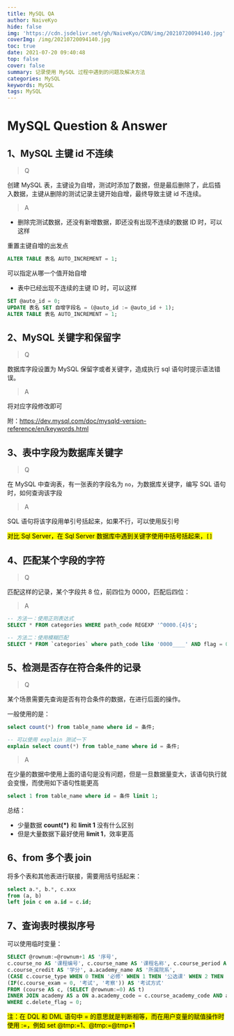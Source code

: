 ```yaml
---
title: MySQL QA
author: NaiveKyo
hide: false
img: 'https://cdn.jsdelivr.net/gh/NaiveKyo/CDN/img/20210720094140.jpg'
coverImg: /img/20210720094140.jpg
toc: true
date: 2021-07-20 09:40:48
top: false
cover: false
summary: 记录使用 MySQL 过程中遇到的问题及解决方法
categories: MySQL
keywords: MySQL
tags: MySQL
---
```




# MySQL Question & Answer

## 1、MySQL 主键 id 不连续

> Q

创建 MySQL 表，主键设为自增，测试时添加了数据，但是最后删除了，此后插入数据，主键从删除的测试记录主键开始自增，最终导致主键 id 不连续。

> A

- 删除完测试数据，还没有新增数据，即还没有出现不连续的数据 ID 时，可以这样

重置主键自增的出发点

```sql
ALTER TABLE 表名 AUTO_INCREMENT = 1;
```

可以指定从哪一个值开始自增



- 表中已经出现不连续的主键 ID 时，可以这样

```sql
SET @auto_id = 0;
UPDATE 表名 SET 自增字段名 = (@auto_id := @auto_id + 1);
ALTER TABLE 表名 AUTO_INCREMENT = 1;
```



## 2、MySQL 关键字和保留字

>Q

数据库字段设置为 MySQL 保留字或者关键字，造成执行 sql 语句时提示语法错误。



> A

将对应字段修改即可

附：https://dev.mysql.com/doc/mysqld-version-reference/en/keywords.html



## 3、表中字段为数据库关键字

> Q

在 MySQL 中查询表，有一张表的字段名为 `no`，为数据库关键字，编写 SQL 语句时，如何查询该字段

> A

SQL 语句将该字段用单引号括起来，如果不行，可以使用反引号

<mark>对比 Sql Server，在 Sql Server 数据库中遇到关键字使用中括号括起来，`[]`</mark>



## 4、匹配某个字段的字符

> Q

匹配这样的记录，某个字段共 8 位，前四位为 0000，匹配后四位：



> A

```sql
-- 方法一：使用正则表达式
SELECT * FROM categories WHERE path_code REGEXP '^0000.{4}$';

-- 方法二：使用模糊匹配
SELECT * FROM `categories` where path_code like '0000____' AND flag = 0;
```



## 5、检测是否存在符合条件的记录

> Q

某个场景需要先查询是否有符合条件的数据，在进行后面的操作。

一般使用的是：

```sql
select count(*) from table_name where id = 条件;

-- 可以使用 explain 测试一下
explain select count(*) from table_name where id = 条件;
```

> A

在少量的数据中使用上面的语句是没有问题，但是一旦数据量变大，该语句执行就会变慢，而使用如下语句性能更高

```sql
select 1 from table_name where id = 条件 limit 1;
```



总结：

- 少量数据 **count(*)** 和 **limit 1** 没有什么区别
- 但是大量数据下最好使用 **limit 1**，效率更高



## 6、from 多个表 join 

将多个表和其他表进行联接，需要用括号括起来：

```sql
select a.*, b.*, c.xxx
from (a, b)
left join c on a.id = c.id;
```



## 7、查询表时模拟序号

可以使用临时变量：

```sql
SELECT @rownum:=@rownum+1 AS '序号', 
c.course_no AS '课程编号', c.course_name AS '课程名称', c.course_period AS '总学时',
c.course_credit AS '学分', a.academy_name AS '所属院系', 
(CASE c.course_type WHEN 0 THEN '必修' WHEN 1 THEN '公选课' WHEN 2 THEN '限选课' END) AS '课程类别',
(IF(c.course_exam = 0, '考试', '考察')) AS '考试方式'
FROM (course AS c, (SELECT @rownum:=0) AS t)
INNER JOIN academy AS a ON a.academy_code = c.course_academy_code AND a.delete_flag = 0
WHERE c.delete_flag = 0;
```

<mark>注：在 DQL 和 DML 语句中 = 的意思就是判断相等，而在用户变量的赋值操作时使用 :=，例如 set @tmp:=1、@tmp:=@tmp+1</mark>

